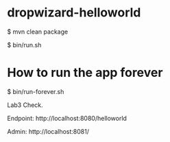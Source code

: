dropwizard-helloworld
=====================

$ mvn clean package

$ bin/run.sh 

# How to run the app  forever
$ bin/run-forever.sh

Lab3 Check.

Endpoint: http://localhost:8080/helloworld

Admin: http://localhost:8081/

